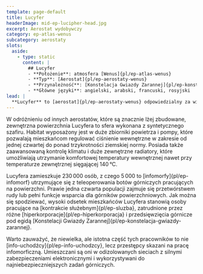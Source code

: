 ```yaml
---
template: page-default
title: Lucyfer
headerImage: mid-ep-lucipher-head.jpg
excerpt: Aerostat wydobywczy
category: ep-atlas-wenus
subcategory: aerostaty
slots:
  aside:
    - type: static
      content: |
        ## Lucyfer
        - **Położenie**: atmosfera [Wenus]{pl/ep-atlas-wenus}
        - **Typ**: [Aerostat]{pl/ep-aerostaty-wenus}
        - **Przynależność**: [Konstelacja Gwiazdy Zarannej]{pl/ep-konstelacja-gwiazdy-zarannej}
        - **Główne języki**: angielski, arabski, francuski, rosyjski
lead: |
  **Lucyfer** to [aerostat]{pl/ep-aerostaty-wenus} odpowiedzialny za większość wydobycia surowców z [powierzchni Wenus]{pl/ep-atlas-wenus-powierzchnia}, a zarazem najbardziej mobilny pod względem wysokości. Został zaprojektowany tak, by móc poruszać się pomiędzy wysokościami 60 a 40 kilometrów, szukając poziomów, na których prędkości wiatrów są wystarczająco niskie, by umożliwić mu łatwe utrzymanie pozycji nad wybranym miejscem. Wtedy opuszcza linę cumowniczą na powierzchnię, by rozmieścić sprzęt i górników, a potem odebrać ich wraz z urobkiem.
---
```

W odróżnieniu od innych aerostatów, które są znacznie lżej zbudowane, zewnętrzna powierzchnia Lucyfera to sfera wykonana z syntetycznego szafiru. Habitat wyposażony jest w duże zbiorniki powietrza i pompy, które pozwalają mieszkańcom regulować ciśnienie wewnętrzne w zakresie od jednej czwartej do ponad trzykrotności ziemskiej normy. Posiada także zaawansowaną kontrolę klimatu i duże zewnętrzne radiatory, które umożliwiają utrzymanie komfortowej temperatury wewnętrznej nawet przy temperaturze zewnętrznej sięgającej 140 °C.

Lucyfera zamieszkuje 230 000 osób, z czego 5 000 to [infomorfy]{pl/ep-infomorf} utrzymujące się z teleoperowania botów górniczych pracujących na powierzchni. Prawie jedna czwarta populacji zajmuje się przetwórstwem rudy lub pełni funkcje wsparcia dla górników powierzchniowych. Jak można się spodziewać, wysoki odsetek mieszkańców Lucyfera stanowią osoby pracujące na [kontrakcie służebnym]{pl/ep-sluzba}, zatrudnione przez różne [hiperkorporacje]{pl/ep-hiperkorporacja} i przedsięwzięcia górnicze pod egidą [Konstelacji Gwiazdy Zarannej]{pl/ep-konstelacja-gwiazdy-zarannej}.

Warto zauważyć, że niewielka, ale istotna część tych pracowników to nie [info-uchodźcy]{pl/ep-info-uchodzcy}, lecz przestępcy skazani na pracę infomorficzną. Umieszczani są oni w odizolowanych sieciach z silnymi zabezpieczeniami elektronicznymi i wykorzystywani do najniebezpieczniejszych zadań górniczych.
